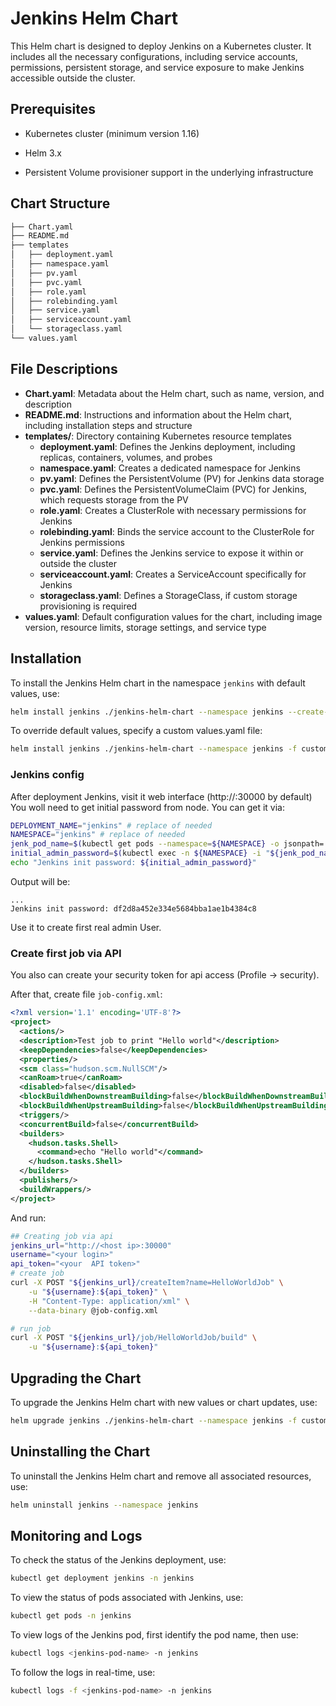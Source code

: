 # Jenkins Helm Chart

This Helm chart is designed to deploy Jenkins on a Kubernetes cluster. It includes all the necessary configurations, including service accounts, permissions, persistent storage, and service exposure to make Jenkins accessible outside the cluster.

## Prerequisites

- Kubernetes cluster (minimum version 1.16)

- Helm 3.x

- Persistent Volume provisioner support in the underlying infrastructure

## Chart Structure

```bash
├── Chart.yaml  
├── README.md  
├── templates  
│   ├── deployment.yaml  
│   ├── namespace.yaml  
│   ├── pv.yaml  
│   ├── pvc.yaml  
│   ├── role.yaml  
│   ├── rolebinding.yaml  
│   ├── service.yaml  
│   ├── serviceaccount.yaml  
│   └── storageclass.yaml  
└── values.yaml  
```

## File Descriptions

- **Chart.yaml**: Metadata about the Helm chart, such as name, version, and description
- **README.md**: Instructions and information about the Helm chart, including installation steps and structure
- **templates/**: Directory containing Kubernetes resource templates
  - **deployment.yaml**: Defines the Jenkins deployment, including replicas, containers, volumes, and probes
  - **namespace.yaml**: Creates a dedicated namespace for Jenkins
  - **pv.yaml**: Defines the PersistentVolume (PV) for Jenkins data storage
  - **pvc.yaml**: Defines the PersistentVolumeClaim (PVC) for Jenkins, which requests storage from the PV
  - **role.yaml**: Creates a ClusterRole with necessary permissions for Jenkins
  - **rolebinding.yaml**: Binds the service account to the ClusterRole for Jenkins permissions
  - **service.yaml**: Defines the Jenkins service to expose it within or outside the cluster
  - **serviceaccount.yaml**: Creates a ServiceAccount specifically for Jenkins
  - **storageclass.yaml**: Defines a StorageClass, if custom storage provisioning is required
- **values.yaml**: Default configuration values for the chart, including image version, resource limits, storage settings, and service type

## Installation

To install the Jenkins Helm chart in the namespace `jenkins` with default values, use:
```bash
helm install jenkins ./jenkins-helm-chart --namespace jenkins --create-namespace
```
To override default values, specify a custom values.yaml file:
```bash
helm install jenkins ./jenkins-helm-chart --namespace jenkins -f custom-values.yaml
```

### Jenkins config
After deployment Jenkins, visit it web interface (http://<host ip>:30000 by default)
You woll need to get initial password from node. You can get it via:
```bash
DEPLOYMENT_NAME="jenkins" # replace of needed
NAMESPACE="jenkins" # replace of needed
jenk_pod_name=$(kubectl get pods --namespace=${NAMESPACE} -o jsonpath='{range .items[*]}{.metadata.name}{"\n"}{end}')
initial_admin_password=$(kubectl exec -n ${NAMESPACE} -i "${jenk_pod_name}" -- cat /var/jenkins_home/secrets/initialAdminPassword)
echo "Jenkins init password: ${initial_admin_password}"
```

Output will be:
```
...
Jenkins init password: df2d8a452e334e5684bba1ae1b4384c8
```

Use it to create first real admin User.

### Create first job via API
You also can create your security token for api access (Profile -> security).

After that, create file `job-config.xml`:
```xml
<?xml version='1.1' encoding='UTF-8'?>
<project>
  <actions/>
  <description>Test job to print "Hello world"</description>
  <keepDependencies>false</keepDependencies>
  <properties/>
  <scm class="hudson.scm.NullSCM"/>
  <canRoam>true</canRoam>
  <disabled>false</disabled>
  <blockBuildWhenDownstreamBuilding>false</blockBuildWhenDownstreamBuilding>
  <blockBuildWhenUpstreamBuilding>false</blockBuildWhenUpstreamBuilding>
  <triggers/>
  <concurrentBuild>false</concurrentBuild>
  <builders>
    <hudson.tasks.Shell>
      <command>echo "Hello world"</command>
    </hudson.tasks.Shell>
  </builders>
  <publishers/>
  <buildWrappers/>
</project>
```
And run:
```bash
## Creating job via api
jenkins_url="http://<host ip>:30000"
username="<your login>"
api_token="<your  API token>"
# create job
curl -X POST "${jenkins_url}/createItem?name=HelloWorldJob" \
    -u "${username}:${api_token}" \
    -H "Content-Type: application/xml" \
    --data-binary @job-config.xml

# run job
curl -X POST "${jenkins_url}/job/HelloWorldJob/build" \
    -u "${username}:${api_token}"
```

## Upgrading the Chart

To upgrade the Jenkins Helm chart with new values or chart updates, use:
```bash
helm upgrade jenkins ./jenkins-helm-chart --namespace jenkins -f custom-values.yaml
```
## Uninstalling the Chart

To uninstall the Jenkins Helm chart and remove all associated resources, use:
```bash
helm uninstall jenkins --namespace jenkins
```

## Monitoring and Logs

To check the status of the Jenkins deployment, use:
```bash
kubectl get deployment jenkins -n jenkins
```
To view the status of pods associated with Jenkins, use:
```bash
kubectl get pods -n jenkins
```
To view logs of the Jenkins pod, first identify the pod name, then use:
```bash
kubectl logs <jenkins-pod-name> -n jenkins
```
To follow the logs in real-time, use:
```bash
kubectl logs -f <jenkins-pod-name> -n jenkins
```
